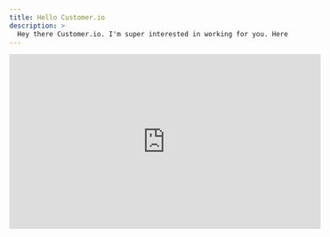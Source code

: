 ```yaml
---
title: Hello Customer.io
description: >
  Hey there Customer.io. I'm super interested in working for you. Here's a short video cover letter.
---
```


<div class="videoWrapper"><iframe width="560" height="315" src="https://www.youtube.com/embed/UgRsOsAQhP0?rel=0&amp;showinfo=0" frameborder="0" allowfullscreen></iframe></div>